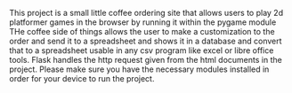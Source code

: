 This project is a small little coffee ordering site that allows users to play 2d platformer games in the browser by running it within the pygame module
THe coffee side of things allows the user to make a customization to the order and send it to a spreadsheet and shows it in a database and convert that to a spreadsheet usable in any csv program like excel or libre office tools.
Flask handles the http request given from the html documents in the project.
Please make sure you have the necessary modules installed in order for your device to run the project.
